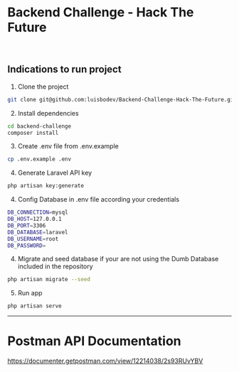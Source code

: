 # Backend Challenge - Hack The Future

<br>

## Indications to run project

1. Clone the project
```bash
git clone git@github.com:luisbodev/Backend-Challenge-Hack-The-Future.git
```

2. Install dependencies
```bash
cd backend-challenge
composer install
```

3. Create .env file from .env.example
```bash
cp .env.example .env
```

4. Generate Laravel API key
```bash
php artisan key:generate
```

4. Config Database in .env file according your credentials
```bash
DB_CONNECTION=mysql
DB_HOST=127.0.0.1
DB_PORT=3306
DB_DATABASE=laravel
DB_USERNAME=root
DB_PASSWORD=
```

4. Migrate and seed database if your are not using the Dumb Database included in the repository
```bash
php artisan migrate --seed
```

5. Run app
```bash
php artisan serve
```


<hr>

# Postman API Documentation

https://documenter.getpostman.com/view/12214038/2s93RUvYBV




